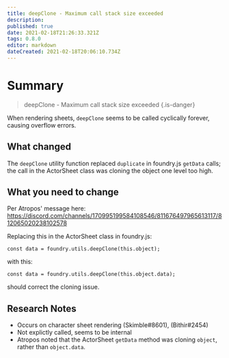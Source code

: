 ```yaml
---
title: deepClone - Maximum call stack size exceeded
description: 
published: true
date: 2021-02-18T21:26:33.321Z
tags: 0.8.0
editor: markdown
dateCreated: 2021-02-18T20:06:10.734Z
---
```


# Summary

> deepClone - Maximum call stack size exceeded
{.is-danger}


When rendering sheets, `deepClone` seems to be called cyclically forever, causing overflow errors.

## What changed
The `deepClone` utility function replaced `duplicate` in foundry.js `getData` calls; the call in the ActorSheet class was cloning the object one level too high. 


## What you need to change
Per Atropos' message here: https://discord.com/channels/170995199584108546/811676497965613117/812065020238102578

Replacing this in the ActorSheet class in foundry.js:

`const data = foundry.utils.deepClone(this.object);`

with this: 

`const data = foundry.utils.deepClone(this.object.data);`

should correct the cloning issue. 


## Research Notes

* Occurs on character sheet rendering (Skimble#8601), (Bithir#2454)
* Not explictly called, seems to be internal
* Atropos noted that the ActorSheet `getData` method was cloning `object`, rather than `object.data`.